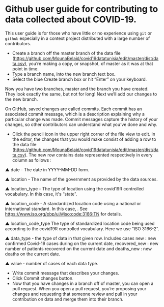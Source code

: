 # Github user guide for contributing to data collected about COVID-19.

This user guide is for those who have little or no experience using `git` or` github` especially in a context project distributed with a large number of contributors.

- Create a branch off the master branch of the data file (https://github.com/MounaBelaid/covid19datatunisia/edit/master/dist/data.csv),
you’re making a copy, or snapshot, of master as it was at that point in time.
- Type a branch name, into the new branch text box.
- Select the blue Create branch box or hit “Enter” on your keyboard.

Now you have two branches, master and the branch you have created. They look exactly the same, but not for long! Next we’ll add our changes to the new branch.

On GitHub, saved changes are called commits. Each commit has an associated commit message, which is a description explaining why a particular change was made. 
Commit messages capture the history of your changes, so other contributors can understand what you’ve done and why.

- Click the  pencil icon in the upper right corner of the file view to edit. In the editor, the changes that you would make consist of 
adding a row to the data file (https://github.com/MounaBelaid/covid19datatunisia/edit/master/dist/data.csv).
The new row contains data represented respectively in every column as follows :

▲ date - The date in YYYY-MM-DD form.

▲ location - The name of the government as provided by the data sources.

▲ location_type - The type of location using the covid19R controlled vocabulary. In this case, it's “state”.

▲ location_code - A standardized location code using a national or international standard. In this case, . See https://www.iso.org/obp/ui/#iso:code:3166:TN for details.

▲ location_code_type The type of standardized location code being used according to the covid19R controlled vocabulary. Here we use “ISO 3166-2”.

▲ data_type - the type of data in that given row. Includes cases new : new confirmed Covid-19 cases during on the current date,
recovered_new : new number of patients recovered on the current date and deaths_new : new deaths on the current date.

▲ value - number of cases of each data type.

- Write  commit message that describes your changes.
- Click Commit changes button.
- Now that you have changes in a branch off of master, you can open a pull request. When you open a pull request,
you’re proposing your changes and requesting that someone review and pull in your contribution on data and merge them into their branch.

